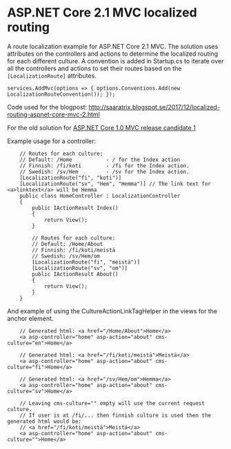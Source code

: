 # ASP.NET Core 2.1 MVC localized routing

A route localization example for ASP.NET Core 2.1 MVC. 
The solution uses attributes on the controllers and actions to determine the localized routing for each different culture. 
A convention is added in Startup.cs to iterate over all the controllers and actions to set their routes based on the `[LocalizationRoute]` attributes. 

`services.AddMvc(options => { options.Conventions.Add(new LocalizationRouteConvention()); });`

Code used for the blogpost: http://saaratrix.blogspot.se/2017/12/localized-routing-aspnet-core-mvc-2.html

For the old solution for [ASP.NET Core 1.0 MVC release candidate 1](../../tree/core-1.0-rc-1)

Example usage for a controller:
```
    // Routes for each culture:
    // Default: /Home           - / for the Index action
    // Finnish: /fi/koti        - /fi for the Index action.
    // Swedish: /sv/Hem         - /sv for the Index action.
    [LocalizationRoute("fi", "koti")]
    [LocalizationRoute("sv", "Hem", "Hemma")] // The link text for <a>linktext</a> will be Hemma
    public class HomeController : LocalizationController
    {
        public IActionResult Index()
        {
            return View();
        }
        
        // Routes for each culture:
        // Default: /Home/About
        // Finnish: /fi/koti/meistä
        // Swedish: /sv/Hem/om
        [LocalizationRoute("fi", "meistä")]
        [LocalizationRoute("sv", "om")]
        public IActionResult About()
        {
            return View();
        }
    }
```

And example of using the CultureActionLinkTagHelper in the views for the anchor element.
```
    // Generated html: <a href="/Home/About">Home</a>
    <a asp-controller="home" asp-action="about" cms-culture="en">Home</a>

    // Generated html: <a href="/fi/koti/meistä">Meistä</a>
    <a asp-controller="home" asp-action="about" cms-culture="fi">Home</a>

    // Generated html: <a href="/sv/Hem/om">Hemma</a>
    <a asp-controller="home" asp-action="about" cms-culture="sv">Home</a>

    // Leaving cms-culture="" empty will use the current request culture.
    // If user is at /fi/... then finnish culture is used then the generated html would be:
    // <a href="/fi/koti/meistä">Meistä</a>
    <a asp-controller="home" asp-action="about" cms-culture="">Home</a>
```

